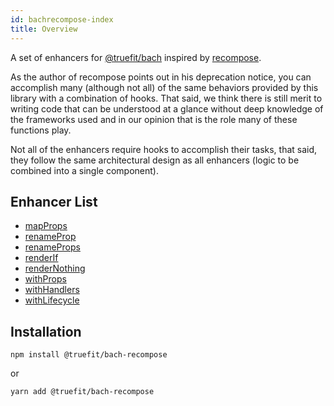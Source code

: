 ```yaml
---
id: bachrecompose-index
title: Overview
---
```


A set of enhancers for [@truefit/bach](https://github.com/TrueFit/bach) inspired by [recompose](https://github.com/acdlite/recompose).

As the author of recompose points out in his deprecation notice, you can accomplish many (although not all) of the same behaviors provided by this library with a combination of hooks. That said, we think there is still merit to writing code that can be understood at a glance without deep knowledge of the frameworks used and in our opinion that is the role many of these functions play.

Not all of the enhancers require hooks to accomplish their tasks, that said, they follow the same architectural design as all enhancers (logic to be combined into a single component).

## Enhancer List

- [mapProps](/docs/bachrecompose-mapprops)
- [renameProp](/docs/bachrecompose-renameprop)
- [renameProps](/docs/bachrecompose-renameprops)
- [renderIf](/docs/bachrecompose-renderif)
- [renderNothing](/docs/bachrecompose-rendernothing)
- [withProps](/docs/bachrecompose-withprops)
- [withHandlers](/docs/bachrecompose-withhandlers)
- [withLifecycle](/docs/bachrecompose-withlifecycle)

## Installation

```
npm install @truefit/bach-recompose
```

or

```
yarn add @truefit/bach-recompose
```
